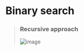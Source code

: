 # Binary search
> ### Recursive approach
> ![image](https://github.com/user-attachments/assets/3dadb0bc-e52c-4939-87d4-ea2ebd94ae85)
